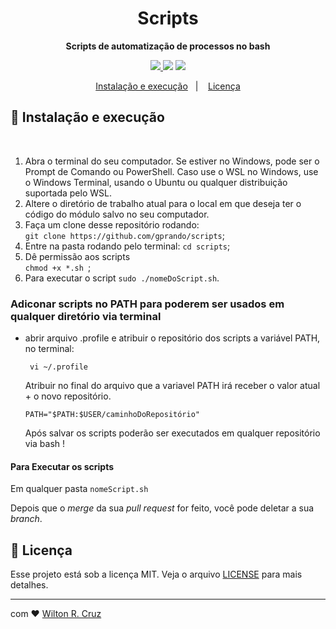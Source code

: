 <h1 align="center">Scripts   </h1>
<p align="center">
<strong>Scripts de automatização de processos no bash</strong>
</p>


<p align="center">
  <a aria-label="Prando" href="https://github.com/hacklock/">
    <img src="https://img.shields.io/github/followers/hacklock?style=social"></img>
  </a>
    <img src="https://img.shields.io/github/last-commit/hacklock/scripts"></img>
    <img src="https://img.shields.io/github/languages/count/hacklock/scripts"></img>
</p>


<p align="center">
  <a href="#-instalação-e-execução">Instalação e execução</a>&nbsp;&nbsp;&nbsp;|&nbsp;&nbsp;&nbsp;
  <a href="#memo-licença">Licença</a>
  
</p>

## 🚀 Instalação e execução

<br/>

1. Abra o terminal do seu computador. Se estiver no Windows, pode ser o Prompt de Comando ou PowerShell. Caso use o WSL no Windows, use o Windows Terminal, usando o Ubuntu ou qualquer distribuição suportada pelo WSL. 
2. Altere o diretório de trabalho atual para o local em que deseja ter o código do módulo salvo no seu computador.
3. Faça um clone desse repositório rodando: <br> `git clone https://github.com/gprando/scripts`;
4. Entre na pasta rodando pelo terminal: `cd scripts`;
5. Dê permissão aos scripts <br/> `chmod +x *.sh `;
6. Para executar o script `sudo ./nomeDoScript.sh`.

### Adiconar scripts no PATH para poderem ser usados em qualquer diretório via terminal

- abrir arquivo .profile e atribuir o repositório dos scripts a variável PATH, no terminal:  
      
       vi ~/.profile  
      
    Atribuir no final do arquivo que a variavel PATH irá receber o valor atual + o novo repositório.  
      
      PATH="$PATH:$USER/caminhoDoRepositório"
    Após salvar os scripts poderão ser executados em qualquer repositório via bash !

#### Para Executar os scripts

  Em qualquer pasta `nomeScript.sh`




Depois que o *merge* da sua *pull request* for feito, você pode deletar a sua *branch*.

## :memo: Licença

Esse projeto está sob a licença MIT. Veja o arquivo [LICENSE](LICENSE.md) para mais detalhes.

---


com  :heart: [Wilton R. Cruz](https://github.com/hacklock)    

